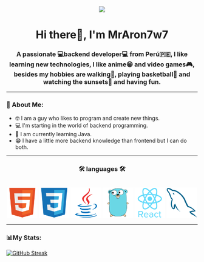 <div id="header" align="center"}>
  <img src="https://github.com/MrAron7w7/banner/blob/main/sinraya.png" width="600"/>
  <h1 align="center">Hi there👋, I'm MrAron7w7</h1>
  <h3 align="center">A passionate 💻backend developer💻 from Perú🇵🇪, I like learning new technologies, I like anime😁 and video games🎮, besides my hobbies are walking🚶, playing basketball🏀 and watching the sunsets🌄 and having fun.</h3>

</div>
<hr>

### 🤵 About Me:
- 🤓 I am a guy who likes to program and create new things.
- 💻 I'm starting in the world of backend programming.
- 📝 I am currently learning Java.
- 😁 I have a little more backend knowledge than frontend but I can do both.

<hr>
<div align="center">
  <h3><b>🛠️ languages 🛠️</b></h3><br>
  <div>
    <img src="https://github.com/devicons/devicon/blob/master/icons/html5/html5-original.svg" title="HTML5" alt="HTML" width="80" height="80"/&nbsp>
    <img src="https://github.com/devicons/devicon/blob/master/icons/css3/css3-original.svg" title="CSS3" alt="CSS" width="80" height="80"/&nbsp>
    <img src="https://github.com/devicons/devicon/blob/master/icons/java/java-original.svg" title="JAVA" alt="JAVA" width="80" height="80"/&nbsp>
    <img src="https://github.com/devicons/devicon/blob/master/icons/go/go-original.svg" title="GO" alt="GO" width="80" height="80"/&nbsp>
    <img src="https://github.com/devicons/devicon/blob/master/icons/react/react-original-wordmark.svg" title="REACT" alt="REACT" width="80" height="80"/&nbsp>
    <img src="https://github.com/devicons/devicon/blob/master/icons/mysql/mysql-plain.svg" title="MYSQL" alt="MYSQL" width="80" height="80"/&nbsp>
  </div>
</div>

<hr>

### 📊My Stats:

[![GitHub Streak](http://github-readme-streak-stats.herokuapp.com?user=MrAron7w7&theme=gruvbox-duo&hide_border=true&locale=es&date_format=j%20M%5B%20Y%5D&mode=weekly&card_width=750)](https://git.io/streak-stats)




